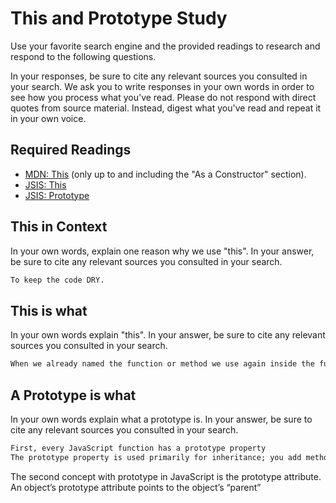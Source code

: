 # This and Prototype Study

Use your favorite search engine and the provided readings to research and
respond to the following questions.

In your responses, be sure to cite any relevant sources you consulted in your
search. We ask you to write responses in your own words in order to see how you
process what you've read. Please do not respond with direct quotes from source
material. Instead, digest what you've read and repeat it in your own voice.

## Required Readings

-   [MDN: This](https://developer.mozilla.org/en-US/docs/Web/JavaScript/Reference/Operators/this)
(only up to and including the "As a Constructor" section).
-   [JSIS: This](http://javascriptissexy.com/understand-javascripts-this-with-clarity-and-master-it/)
-   [JSIS: Prototype](http://javascriptissexy.com/javascript-prototype-in-plain-detailed-language/)

## This in Context

In your own words, explain one reason why we use "this". In your answer, be
sure to cite any relevant sources you consulted in your search.

```md
To keep the code DRY.
```

## This is what

In your own words explain "this".  In your answer, be
sure to cite any relevant sources you consulted in your search.

```md
When we already named the function or method we use again inside the function this.
```

## A Prototype is what

In your own words explain what a prototype is.  In your answer, be
sure to cite any relevant sources you consulted in your search.

```md
First, every JavaScript function has a prototype property
The prototype property is used primarily for inheritance; you add methods and properties on a function’s prototype property to make those methods and properties available to instances of that function.
```
The second concept with prototype in JavaScript is the prototype attribute.
An object’s prototype attribute points to the object’s “parent”
